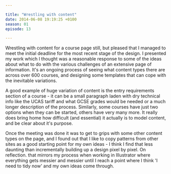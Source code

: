 ```yaml
---

title: "Wrestling with content"
date: 2014-06-08 19:19:25 +0100
season: 01
episode: 13

---
```


Wrestling with content for a course page still, but pleased that I managed to meet the initial deadline for the most recent stage of the design. I presented my work which I thought was a reasonable response to some of the ideas about what to do with the various challenges of an extensive page of information. It's an ongoing process of seeing what content types there are across over 600 courses, and designing some templates that can cope with the inevitable variations.

A good example of huge variation of content is the entry requirements section of a course - it can be a small paragraph laden with dry technical info like the UCAS tariff and what GCSE grades would be needed or a much longer description of the process.  Similarly, some courses have just two options when they can be started, others have very many more. It really does bring home how difficult (and essential) it actually is to model content, and be clear about it's purpose.

Once the meeting was done it was to get to grips with some other content types on the page, and I found out that I like to copy patterns from other sites as a good starting point for my own ideas - I think I find that less daunting than incrementally building up a design pixel by pixel. On reflection. that mirrors my process when working in Illustrator where everything gets messier and messier until I reach a point where I think 'I need to tidy now' and my own ideas come through.
